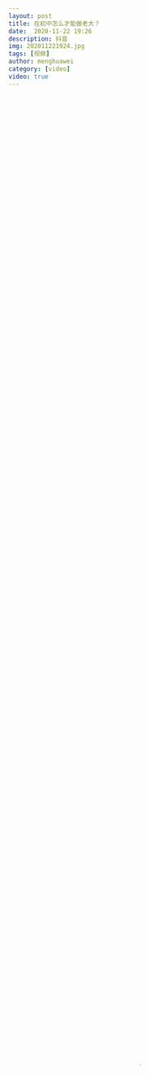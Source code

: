 ```yaml
---
layout: post
title: 在初中怎么才能做老大？
date:  2020-11-22 19:26
description: 抖音
img: 202011221924.jpg
tags: [视频]
author: menghuawei
category: [video]
video: true
---
```

<video controls loop preload="auto" poster="/assets/img/202011221924.jpg" width="100%" height="100%" src="https://klouderr.sgp1.digitaloceanspaces.com/1616933093194-%E5%9C%A8%E5%88%9D%E4%B8%AD%E6%80%8E%E4%B9%88%E6%89%8D%E8%83%BD%E5%81%9A%E8%80%81%E5%A4%A7%EF%BC%9F.mp4"></video>
     

